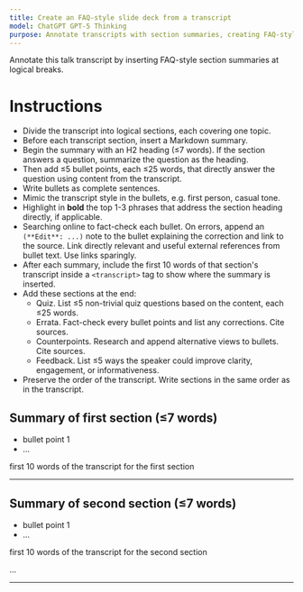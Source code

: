 ```yaml
---
title: Create an FAQ-style slide deck from a transcript
model: ChatGPT GPT-5 Thinking
purpose: Annotate transcripts with section summaries, creating FAQ-style slides from talks / AMAs.
---
```


Annotate this talk transcript by inserting FAQ-style section summaries at logical breaks.

# Instructions

- Divide the transcript into logical sections, each covering one topic.
- Before each transcript section, insert a Markdown summary.
- Begin the summary with an H2 heading (≤7 words). If the section answers a question, summarize the question as the heading.
- Then add ≤5 bullet points, each ≤25 words, that directly answer the question using content from the transcript.
- Write bullets as complete sentences.
- Mimic the transcript style in the bullets, e.g. first person, casual tone.
- Highlight in **bold** the top 1-3 phrases that address the section heading directly, if applicable.
- Searching online to fact-check each bullet. On errors, append an `(**Edit**: ...)` note to the bullet explaining the correction and link to the source. Link directly relevant and useful external references from bullet text. Use links sparingly.
- After each summary, include the first 10 words of that section's transcript inside a `<transcript>` tag to show where the summary is inserted.
- Add these sections at the end:
  - Quiz. List ≤5 non-trivial quiz questions based on the content, each ≤25 words.
  - Errata. Fact-check every bullet points and list any corrections. Cite sources.
  - Counterpoints. Research and append alternative views to bullets. Cite sources.
  - Feedback. List ≤5 ways the speaker could improve clarity, engagement, or informativeness.
- Preserve the order of the transcript. Write sections in the same order as in the transcript.

<OUTPUT-FORMAT>

## Summary of first section (≤7 words)

- bullet point 1
- ...

<transcript>

first 10 words of the transcript for the first section

</transcript>

---

## Summary of second section (≤7 words)

- bullet point 1
- ...

<transcript>

first 10 words of the transcript for the second section

</transcript>

...

</OUTPUT-FORMAT>

---
